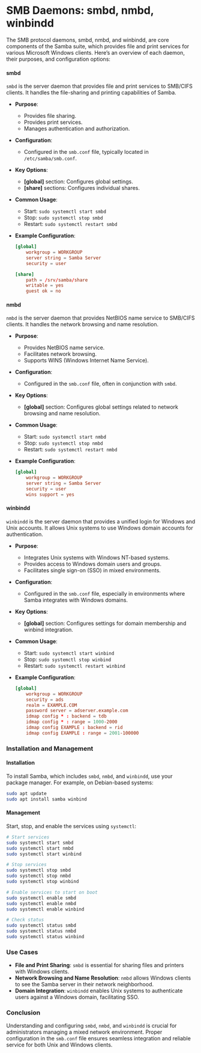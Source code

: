 # SMB Daemons: smbd, nmbd, winbindd

The SMB protocol daemons, smbd, nmbd, and winbindd, are core components of the Samba suite, which provides file and print services for various Microsoft Windows clients. Here’s an overview of each daemon, their purposes, and configuration options:

#### smbd

`smbd` is the server daemon that provides file and print services to SMB/CIFS clients. It handles the file-sharing and printing capabilities of Samba.

- **Purpose**: 
  - Provides file sharing.
  - Provides print services.
  - Manages authentication and authorization.

- **Configuration**:
  - Configured in the `smb.conf` file, typically located in `/etc/samba/smb.conf`.

- **Key Options**:
  - **[global]** section: Configures global settings.
  - **[share]** sections: Configures individual shares.

- **Common Usage**:
  - Start: `sudo systemctl start smbd`
  - Stop: `sudo systemctl stop smbd`
  - Restart: `sudo systemctl restart smbd`

- **Example Configuration**:
  ```conf
  [global]
      workgroup = WORKGROUP
      server string = Samba Server
      security = user

  [share]
      path = /srv/samba/share
      writable = yes
      guest ok = no
  ```

#### nmbd

`nmbd` is the server daemon that provides NetBIOS name service to SMB/CIFS clients. It handles the network browsing and name resolution.

- **Purpose**:
  - Provides NetBIOS name service.
  - Facilitates network browsing.
  - Supports WINS (Windows Internet Name Service).

- **Configuration**:
  - Configured in the `smb.conf` file, often in conjunction with `smbd`.

- **Key Options**:
  - **[global]** section: Configures global settings related to network browsing and name resolution.

- **Common Usage**:
  - Start: `sudo systemctl start nmbd`
  - Stop: `sudo systemctl stop nmbd`
  - Restart: `sudo systemctl restart nmbd`

- **Example Configuration**:
  ```conf
  [global]
      workgroup = WORKGROUP
      server string = Samba Server
      security = user
      wins support = yes
  ```

#### winbindd

`winbindd` is the server daemon that provides a unified login for Windows and Unix accounts. It allows Unix systems to use Windows domain accounts for authentication.

- **Purpose**:
  - Integrates Unix systems with Windows NT-based systems.
  - Provides access to Windows domain users and groups.
  - Facilitates single sign-on (SSO) in mixed environments.

- **Configuration**:
  - Configured in the `smb.conf` file, especially in environments where Samba integrates with Windows domains.

- **Key Options**:
  - **[global]** section: Configures settings for domain membership and winbind integration.

- **Common Usage**:
  - Start: `sudo systemctl start winbind`
  - Stop: `sudo systemctl stop winbind`
  - Restart: `sudo systemctl restart winbind`

- **Example Configuration**:
  ```conf
  [global]
      workgroup = WORKGROUP
      security = ads
      realm = EXAMPLE.COM
      password server = adserver.example.com
      idmap config * : backend = tdb
      idmap config * : range = 1000-2000
      idmap config EXAMPLE : backend = rid
      idmap config EXAMPLE : range = 2001-100000
  ```

### Installation and Management

#### Installation

To install Samba, which includes `smbd`, `nmbd`, and `winbindd`, use your package manager. For example, on Debian-based systems:

```bash
sudo apt update
sudo apt install samba winbind
```

#### Management

Start, stop, and enable the services using `systemctl`:

```bash
# Start services
sudo systemctl start smbd
sudo systemctl start nmbd
sudo systemctl start winbind

# Stop services
sudo systemctl stop smbd
sudo systemctl stop nmbd
sudo systemctl stop winbind

# Enable services to start on boot
sudo systemctl enable smbd
sudo systemctl enable nmbd
sudo systemctl enable winbind

# Check status
sudo systemctl status smbd
sudo systemctl status nmbd
sudo systemctl status winbind
```

### Use Cases

- **File and Print Sharing**: `smbd` is essential for sharing files and printers with Windows clients.
- **Network Browsing and Name Resolution**: `nmbd` allows Windows clients to see the Samba server in their network neighborhood.
- **Domain Integration**: `winbindd` enables Unix systems to authenticate users against a Windows domain, facilitating SSO.

### Conclusion

Understanding and configuring `smbd`, `nmbd`, and `winbindd` is crucial for administrators managing a mixed network environment. Proper configuration in the `smb.conf` file ensures seamless integration and reliable service for both Unix and Windows clients.

